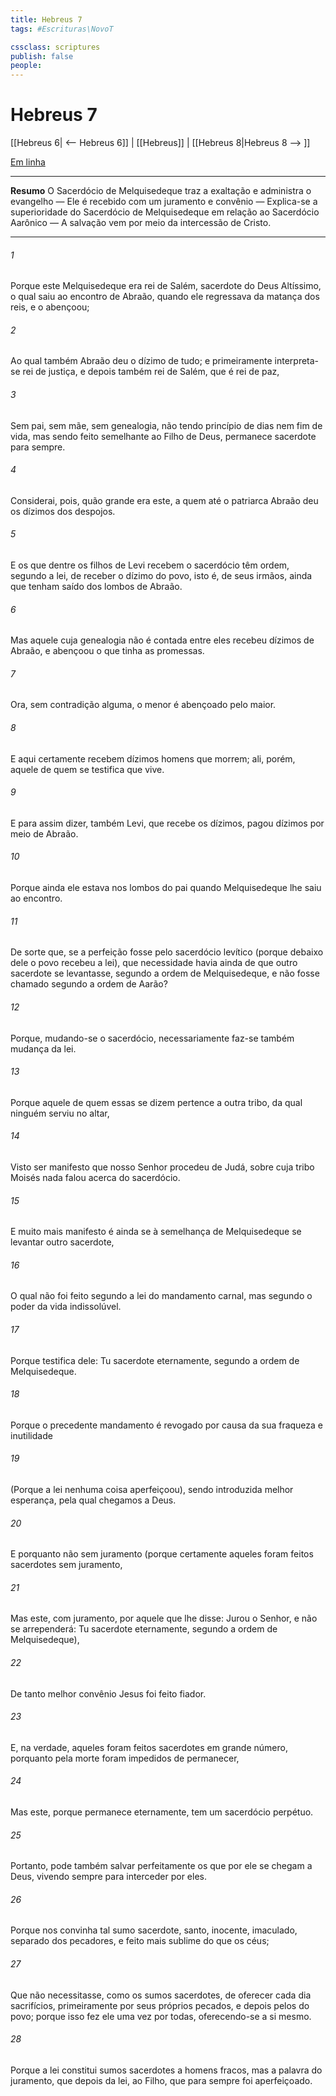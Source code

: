 ```yaml
---
title: Hebreus 7
tags: #Escrituras\NovoT

cssclass: scriptures
publish: false
people:
---
```


# Hebreus 7
[[Hebreus 6| <-- Hebreus 6]] | [[Hebreus]] | [[Hebreus 8|Hebreus 8 --> ]]

[Em linha](https://churchofjesuschrist.org/study/scriptures/nt/heb/7?lang=por)

---
__Resumo__
O Sacerdócio de Melquisedeque traz a exaltação e administra o evangelho — Ele é recebido com um juramento e convênio — Explica-se a superioridade do Sacerdócio de Melquisedeque em relação ao Sacerdócio Aarônico — A salvação vem por meio da intercessão de Cristo.

---
###### 1 
Porque este Melquisedeque era rei de Salém, sacerdote do Deus Altíssimo, o qual saiu ao encontro de Abraão, quando ele regressava da matança dos reis, e o abençoou;

###### 2 
Ao qual também Abraão deu o dízimo de tudo; e primeiramente interpreta-se rei de justiça, e depois também rei de Salém, que é rei de paz,

###### 3 
Sem pai, sem mãe, sem genealogia, não tendo princípio de dias nem fim de vida, mas sendo feito semelhante ao Filho de Deus, permanece sacerdote para sempre.

###### 4 
Considerai, pois, quão grande era este, a quem até o patriarca Abraão deu os dízimos dos despojos.

###### 5 
E os que dentre os filhos de Levi recebem o sacerdócio têm ordem, segundo a lei, de receber o dízimo do povo, isto é, de seus irmãos, ainda que tenham saído dos lombos de Abraão.

###### 6 
Mas aquele cuja genealogia não é contada entre eles recebeu dízimos de Abraão, e abençoou o que tinha as promessas.

###### 7 
Ora, sem contradição alguma, o menor é abençoado pelo maior.

###### 8 
E aqui certamente recebem dízimos homens que morrem; ali, porém,  aquele de quem se testifica que vive.

###### 9 
E para assim dizer, também Levi, que recebe os dízimos, pagou dízimos por meio de Abraão.

###### 10 
Porque ainda ele estava nos lombos do pai quando Melquisedeque lhe saiu ao encontro.

###### 11 
De sorte que, se a perfeição fosse pelo sacerdócio levítico (porque debaixo dele o povo recebeu a lei), que necessidade havia ainda de que outro sacerdote se levantasse, segundo a ordem de Melquisedeque, e não fosse chamado segundo a ordem de Aarão?

###### 12 
Porque, mudando-se o sacerdócio, necessariamente faz-se também mudança da lei.

###### 13 
Porque aquele de quem essas  se dizem pertence a outra tribo, da qual ninguém serviu no altar,

###### 14 
Visto ser manifesto que nosso Senhor procedeu de Judá, sobre cuja tribo Moisés nada falou acerca do sacerdócio.

###### 15 
E muito mais manifesto é ainda se à semelhança de Melquisedeque se levantar outro sacerdote,

###### 16 
O qual não foi feito segundo a lei do mandamento carnal, mas segundo o poder da vida indissolúvel.

###### 17 
Porque  testifica dele: Tu  sacerdote eternamente, segundo a ordem de Melquisedeque.

###### 18 
Porque o precedente mandamento é revogado por causa da sua fraqueza e inutilidade

###### 19 
(Porque a lei nenhuma coisa aperfeiçoou), sendo introduzida  melhor esperança, pela qual chegamos a Deus.

###### 20 
E porquanto não  sem juramento (porque certamente aqueles foram feitos sacerdotes sem juramento,

###### 21 
Mas este, com juramento, por aquele que lhe disse: Jurou o Senhor, e não se arrependerá: Tu  sacerdote eternamente, segundo a ordem de Melquisedeque),

###### 22 
De tanto melhor convênio Jesus foi feito fiador.

###### 23 
E, na verdade, aqueles foram feitos sacerdotes em grande número, porquanto pela morte foram impedidos de permanecer,

###### 24 
Mas este, porque permanece eternamente, tem um sacerdócio perpétuo.

###### 25 
Portanto, pode também salvar perfeitamente os que por ele se chegam a Deus, vivendo sempre para interceder por eles.

###### 26 
Porque nos convinha tal sumo sacerdote, santo, inocente, imaculado, separado dos pecadores, e feito mais sublime do que os céus;

###### 27 
Que não necessitasse, como os sumos sacerdotes, de oferecer cada dia sacrifícios, primeiramente por seus próprios pecados, e depois pelos do povo; porque isso fez ele uma vez por todas, oferecendo-se a si mesmo.

###### 28 
Porque a lei constitui sumos sacerdotes a homens fracos, mas a palavra do juramento, que  depois da lei,  ao Filho, que para sempre foi aperfeiçoado.

